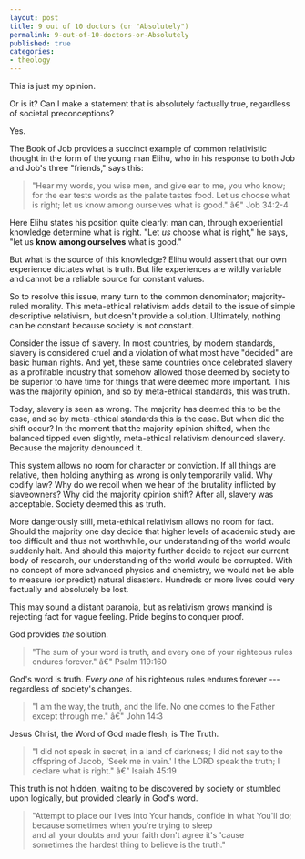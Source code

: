 ```yaml
---
layout: post
title: 9 out of 10 doctors (or "Absolutely")
permalink: 9-out-of-10-doctors-or-Absolutely
published: true
categories:
- theology
---
```


This is just my opinion.

Or is it? Can I make a statement that is absolutely factually true,
regardless of societal preconceptions?

Yes.

The Book of Job provides a succinct example of common relativistic
thought in the form of the young man Elihu, who in his response to both
Job and Job's three "friends," says this:

> "Hear my words, you wise men, and give ear to me, you who know; for
> the ear tests words as the palate tastes food. Let us choose what is
> right; let us know among ourselves what is good." â€" Job 34:2-4

Here Elihu states his position quite clearly: man can, through
experiential knowledge determine what is right. "Let *us* choose what is
right," he says, "let us **know among ourselves** what is good."

But what is the source of this knowledge? Elihu would assert that our
own experience dictates what is truth. But life experiences are wildly
variable and cannot be a reliable source for constant values.

So to resolve this issue, many turn to the common denominator;
majority-ruled morality. This meta-ethical relativism adds detail to the
issue of simple descriptive relativism, but doesn't provide a solution.
Ultimately, nothing can be constant because society is not constant.

Consider the issue of slavery. In most countries, by modern standards,
slavery is considered cruel and a violation of what most have "decided"
are basic human rights. And yet, these same countries once celebrated
slavery as a profitable industry that somehow allowed those deemed by
society to be superior to have time for things that were deemed more
important. This was the majority opinion, and so by meta-ethical
standards, this was truth.

Today, slavery is seen as wrong. The majority has deemed this to be the
case, and so by meta-ethical standards this is the case. But when did
the shift occur? In the moment that the majority opinion shifted, when
the balanced tipped even slightly, meta-ethical relativism denounced
slavery. Because the majority denounced it.

This system allows no room for character or conviction. If all things
are relative, then holding anything as wrong is only temporarily valid.
Why codify law? Why do we recoil when we hear of the brutality inflicted
by slaveowners? Why did the majority opinion shift? After all, slavery
was acceptable. Society deemed this as truth.

More dangerously still, meta-ethical relativism allows no room for fact.
Should the majority one day decide that higher levels of academic study
are too difficult and thus not worthwhile, our understanding of the
world would suddenly halt. And should this majority further decide to
reject our current body of research, our understanding of the world
would be corrupted. With no concept of more advanced physics and
chemistry, we would not be able to measure (or predict) natural
disasters. Hundreds or more lives could very factually and absolutely be
lost.

This may sound a distant paranoia, but as relativism grows mankind is
rejecting fact for vague feeling. Pride begins to conquer proof.

God provides *the* solution.

> "The sum of your word is truth, and every one of your righteous rules
> endures forever." â€" Psalm 119:160

God's word is truth. *Every one* of his righteous rules endures forever
--- regardless of society's changes.

> "I am the way, the truth, and the life. No one comes to the Father
> except through me." â€" John 14:3

Jesus Christ, the Word of God made flesh, is The Truth.

> "I did not speak in secret, in a land of darkness; I did not say to
> the offspring of Jacob, 'Seek me in vain.' I the <span
> class="caps">LORD</span> speak the truth; I declare what is right."
> â€" Isaiah 45:19

This truth is not hidden, waiting to be discovered by society or
stumbled upon logically, but provided clearly in God's word.

> "Attempt to place our lives into Your hands, confide in what You'll
> do;  
>  because sometimes when you're trying to sleep  
>  and all your doubts and your faith don't agree it's 'cause  
>  sometimes the hardest thing to believe is the truth."

